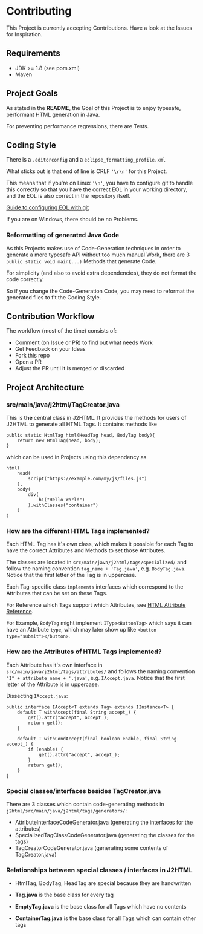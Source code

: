 # Contributing

This Project is currently accepting Contributions.
Have a look at the Issues for Inspiration.

## Requirements

- JDK >= 1.8 (see pom.xml)
- Maven

## Project Goals

As stated in the **README**, the Goal of this Project is to enjoy typesafe, performant HTML generation in Java.

For preventing performance regressions, there are Tests.

## Coding Style 

There is a ```.editorconfig``` and a ```eclipse_formatting_profile.xml```

What sticks out is that end of line is CRLF ```'\r\n'``` for this Project.

This means that if you're on Linux ```'\n'```, you have to configure git to handle this
correctly so that you have the correct EOL in your working directory,
and the EOL is also correct in the repository itself.

[Guide to configuring EOL with git](https://docs.github.com/en/github/using-git/configuring-git-to-handle-line-endings)

If you are on Windows, there should be no Problems.

### Reformatting of generated Java Code

As this Projects makes use of Code-Generation techniques in order to generate a more typesafe API without too much manual Work,
there are 3 ```public static void main(...)``` Methods that generate Code.

For simplicity (and also to avoid extra dependencies), they do not format the code correctly. 

So if you change the Code-Generation Code, you may need to reformat the generated files to fit the Coding Style.

## Contribution Workflow

The workflow (most of the time) consists of:

- Comment (on Issue or PR) to find out what needs Work
- Get Feedback on your Ideas
- Fork this repo
- Open a PR 
- Adjust the PR until it is merged or discarded


## Project Architecture

### src/main/java/j2html/TagCreator.java

This is **the** central class in J2HTML. It provides the methods 
for users of J2HTML to generate all HTML Tags.
It contains methods like
```
public static HtmlTag html(HeadTag head, BodyTag body){
    return new HtmlTag(head, body);
}
```
which can be used in Projects using this dependency as 
```
html(
    head(
        script("https://example.com/my/js/files.js")
    ),
    body(
        div(
            h1("Hello World")
        ).withClasses("container")
    )
)
```

### How are the different HTML Tags implemented?

Each HTML Tag has it's own class, which makes it possible for each Tag to have
the correct Attributes and Methods to set those Attributes.

The classes are located in ```src/main/java/j2html/tags/specialized/``` and follow the naming convention ```tag_name + 'Tag.java'```, e.g. ```BodyTag.java```.
Notice that the first letter of the Tag is in uppercase.

Each Tag-specific class ```implements``` interfaces which correspond to the Attributes that can be set on these Tags.

For Reference which Tags support which Attributes, see [HTML Attribute Reference](https://www.w3schools.com/tags/ref_attributes.asp).

For Example, ```BodyTag``` might implement ```IType<ButtonTag>``` which says it can have an Attribute ```type```, which may later show up like ```<button type="submit"></button>```.

### How are the Attributes of HTML Tags implemented?

Each Attribute has it's own interface in ```src/main/java/j2html/tags/attributes/``` and follows the naming convention ```"I" + attribute_name + '.java'```, e.g. ```IAccept.java```. Notice that the first letter of the Attribute is in uppercase.

Dissecting ```IAccept.java```:

```
public interface IAccept<T extends Tag> extends IInstance<T> {
    default T withAccept(final String accept_) {
        get().attr("accept", accept_);
        return get();
    }

    default T withCondAccept(final boolean enable, final String accept_) {
        if (enable) {
            get().attr("accept", accept_);
        }
        return get();
    }
}
```

### Special classes/interfaces besides TagCreator.java

There are 3 classes which contain code-generating methods in ```j2html/src/main/java/j2html/tags/generators/```:

- AttributeInterfaceCodeGenerator.java (generating the interfaces for the attributes)
- SpecializedTagClassCodeGenerator.java (generating the classes for the tags)
- TagCreatorCodeGenerator.java (generating some contents of TagCreator.java)

### Relationships between special classes / interfaces in J2HTML

- HtmlTag, BodyTag, HeadTag are special because they are handwritten

- **Tag.java** is the base class for every tag
- **EmptyTag.java** is the base class for all Tags which have no contents
- **ContainerTag.java** is the base class for all Tags which can contain other tags

